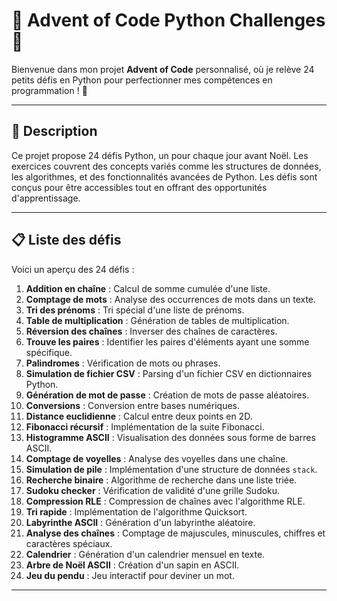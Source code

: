 # 🎄 Advent of Code Python Challenges 🎄

Bienvenue dans mon projet **Advent of Code** personnalisé, où je relève 24 petits défis en Python pour perfectionner mes compétences en programmation ! 🐍

---

## 📖 Description

Ce projet propose 24 défis Python, un pour chaque jour avant Noël. Les exercices couvrent des concepts variés comme les structures de données, les algorithmes, et des fonctionnalités avancées de Python. Les défis sont conçus pour être accessibles tout en offrant des opportunités d'apprentissage.

---

## 📋 Liste des défis

Voici un aperçu des 24 défis :

1. **Addition en chaîne** : Calcul de somme cumulée d'une liste.
2. **Comptage de mots** : Analyse des occurrences de mots dans un texte.
3. **Tri des prénoms** : Tri spécial d'une liste de prénoms.
4. **Table de multiplication** : Génération de tables de multiplication.
5. **Réversion des chaînes** : Inverser des chaînes de caractères.
6. **Trouve les paires** : Identifier les paires d'éléments ayant une somme spécifique.
7. **Palindromes** : Vérification de mots ou phrases.
8. **Simulation de fichier CSV** : Parsing d'un fichier CSV en dictionnaires Python.
9. **Génération de mot de passe** : Création de mots de passe aléatoires.
10. **Conversions** : Conversion entre bases numériques.
11. **Distance euclidienne** : Calcul entre deux points en 2D.
12. **Fibonacci récursif** : Implémentation de la suite Fibonacci.
13. **Histogramme ASCII** : Visualisation des données sous forme de barres ASCII.
14. **Comptage de voyelles** : Analyse des voyelles dans une chaîne.
15. **Simulation de pile** : Implémentation d'une structure de données `stack`.
16. **Recherche binaire** : Algorithme de recherche dans une liste triée.
17. **Sudoku checker** : Vérification de validité d'une grille Sudoku.
18. **Compression RLE** : Compression de chaînes avec l'algorithme RLE.
19. **Tri rapide** : Implémentation de l'algorithme Quicksort.
20. **Labyrinthe ASCII** : Génération d'un labyrinthe aléatoire.
21. **Analyse des chaînes** : Comptage de majuscules, minuscules, chiffres et caractères spéciaux.
22. **Calendrier** : Génération d'un calendrier mensuel en texte.
23. **Arbre de Noël ASCII** : Création d'un sapin en ASCII.
24. **Jeu du pendu** : Jeu interactif pour deviner un mot.

---
